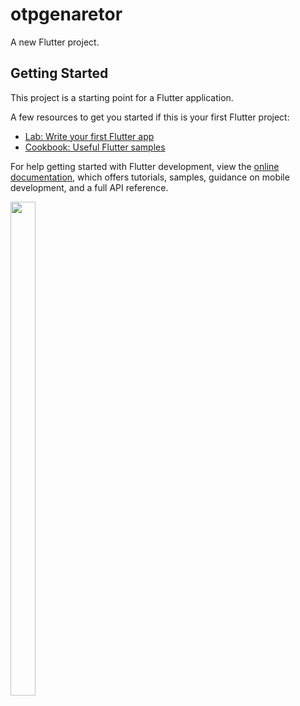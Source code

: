 # otpgenaretor

A new Flutter project.

## Getting Started

This project is a starting point for a Flutter application.

A few resources to get you started if this is your first Flutter project:

- [Lab: Write your first Flutter app](https://docs.flutter.dev/get-started/codelab)
- [Cookbook: Useful Flutter samples](https://docs.flutter.dev/cookbook)

For help getting started with Flutter development, view the
[online documentation](https://docs.flutter.dev/), which offers tutorials,
samples, guidance on mobile development, and a full API reference.




<p>
  <img src="https://user-images.githubusercontent.com/120647962/218453041-b8422ecb-f76d-48f8-a4d3-3d5632488ed8.png)"width=28% height=45%>
  </p>
